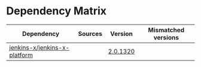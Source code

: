 # Dependency Matrix

Dependency | Sources | Version | Mismatched versions
---------- | ------- | ------- | -------------------
[jenkins-x/jenkins-x-platform](https://github.com/jenkins-x/jenkins-x-platform.git) |  | [2.0.1320](https://github.com/jenkins-x/jenkins-x-platform/releases/tag/v2.0.1320) | 

